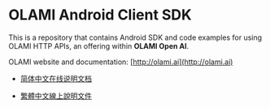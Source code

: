 # OLAMI Android Client SDK

This is a repository that contains Android SDK and code examples for using OLAMI HTTP APIs, an offering within **OLAMI Open AI**. 

OLAMI website and documentation: [http://olami.ai](http://olami.ai)

- [简体中文在线说明文档](http://cn.olami.ai/wiki/?mp=sdk&content=sdk/android/examples/reference.html)

- [繁體中文線上說明文件](http://tw.olami.ai/wiki/?mp=sdk&content=sdk/android/examples/reference.html)
